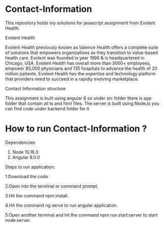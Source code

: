 # Contact-Information
This repository holds my solutions for javascript assignment from Evolent Health.

Evolent Health

Evolent Health previously known as Valence Health offers a complete suite of solutions that empowers organizations as they transition to value-based health care. Evolent was founded in year 1996 & is headquartered in Chicago, USA. Evolent Health has overall more than 3000+ employees, empower 85,000 physicians and 135 hospitals to advance the health of 20 million patients. Evolent Health has the expertise and technology platform that providers need to succeed in a rapidly evolving marketplace.

Contact Information structure

This assignment is built using angular 8 so under src folder there is app folder that contain all ts and html files.
The server is built using NodeJs you can find code under backend folder for it

# How to run Contact-Information ?

Dependencies:
1. Node 10.16.3
2. Angular 8.0.0

Steps to run application:

1.Download the code.

2.Open into the terminal or command prompt.

3.Hit the command npm install.

4.Hit the command ng serve to run angular application.

5.Open another terminal and hit the command npm run start:server to start node server.
